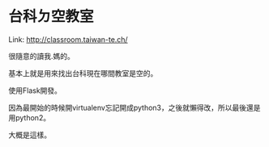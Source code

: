 # 台科ㄉ空教室

Link: http://classroom.taiwan-te.ch/

很隨意的讀我.媽的。

基本上就是用來找出台科現在哪間教室是空的。

使用Flask開發。

因為最開始的時候開virtualenv忘記開成python3，之後就懶得改，所以最後還是用python2。

大概是這樣。
